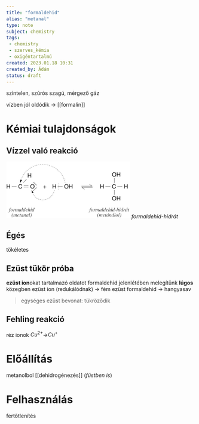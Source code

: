 ```yaml
---
title: "formaldehid"
alias: "metanal"
type: note
subject: chemistry
tags:
 - chemistry
 - szerves_kémia
 - oxigéntartalmú
created: 2023.01.18 10:31
created_by: Ádám
status: draft
---
```

színtelen, szúrós szagú, mérgező gáz

vízben jól oldódik → [[formalin]]

# Kémiai tulajdonságok
## Vízzel való reakció
![](Pasted%20image%2020230120101423.png)
*formaldehid-hidrát*
## Égés
tökéletes
## Ezüst tükör próba
**ezüst ion**okat tartalmazó oldatot formaldehid jelenlétében melegítünk **lúgos** közegben
ezüst ion (redukálódnak) → fém ezüst 
formaldehid → hangyasav
>egységes ezüst bevonat: tükröződik

## Fehling reakció 
réz ionok
$Cu^{2+}$→$Cu^+$

# Előállítás
metanolbol [[dehidrogénezés]] 
(*füstben is*)

# Felhasználás
fertőtlenítés